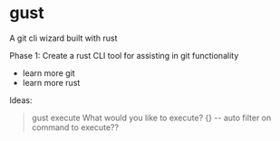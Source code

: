 # gust
A git cli wizard built with rust

Phase 1:
Create a rust CLI tool for assisting in git functionality
- learn more git
- learn more rust

Ideas:

> gust execute
What would you like to execute? {}
-- auto filter on command to execute??
